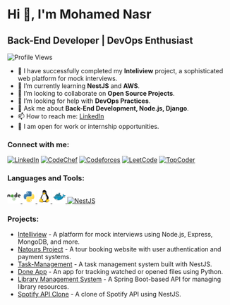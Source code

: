 # Hi 👋, I'm Mohamed Nasr

## Back-End Developer | DevOps Enthusiast

![Profile Views](https://komarev.com/ghpvc/?username=monasr6&label=Profile%20views&color=0e75b6&style=flat)

- 🔭 I have successfully completed my **Inteliview** project, a sophisticated web platform for mock interviews.
- 🌱 I’m currently learning **NestJS** and **AWS**.
- 👯 I’m looking to collaborate on **Open Source Projects**.
- 🤔 I’m looking for help with **DevOps Practices**.
- 💬 Ask me about **Back-End Development, Node.js, Django**.
- 📫 How to reach me: [LinkedIn](https://www.linkedin.com/in/monasr6/)
- 💼 I am open for work or internship opportunities.

### Connect with me:
<p align="left">
<a href="https://linkedin.com/in/monasr6" target="blank"><img src="https://cdn-icons-png.flaticon.com/512/174/174857.png" alt="LinkedIn" height="20" width="20" /></a>
<a href="https://www.codechef.com/users/monasr" target="blank"><img src="https://cdn.jsdelivr.net/npm/simple-icons@3.1.0/icons/codechef.svg" alt="CodeChef" height="20" width="20" /></a>
<a href="https://codeforces.com/profile/monasr" target="blank"><img src="https://codeforces.org/s/0/favicon-96x96.png" alt="Codeforces" height="20" width="20" /></a>
<a href="https://www.leetcode.com/monasr" target="blank"><img src="https://leetcode.com/static/images/LeetCode_logo_rvs.png" alt="LeetCode" height="20" width="20" /></a>
<a href="https://www.topcoder.com/members/monasr" target="blank"><img src="https://raw.githubusercontent.com/rahuldkjain/github-profile-readme-generator/master/src/images/icons/Social/topcoder.svg" alt="TopCoder" height="20" width="20" /></a>
</p>

### Languages and Tools:
<p align="left">
<a href="https://nodejs.org" target="_blank" rel="noreferrer"> <img src="https://raw.githubusercontent.com/devicons/devicon/master/icons/nodejs/nodejs-original-wordmark.svg" alt="Node.js" width="30" height="30"/> </a>
<a href="https://www.python.org" target="_blank" rel="noreferrer"> <img src="https://raw.githubusercontent.com/devicons/devicon/master/icons/python/python-original.svg" alt="Python" width="30" height="30"/> </a>
<a href="https://www.linux.org/" target="_blank" rel="noreferrer"> <img src="https://raw.githubusercontent.com/devicons/devicon/master/icons/linux/linux-original.svg" alt="Linux" width="30" height="30"/> </a>
<a href="https://www.docker.com/" target="_blank" rel="noreferrer"> <img src="https://raw.githubusercontent.com/devicons/devicon/master/icons/docker/docker-original.svg" alt="Docker" width="30" height="30"/> </a>
<a href="https://nestjs.com/" target="_blank" rel="noreferrer"> <img src="https://nestjs.com/img/logo_text.svg" alt="NestJS" width="80" height="30"/> </a>
</p>

### Projects:
- [Intelliview](https://github.com/Osama-Elzekred/IntelliView) - A platform for mock interviews using Node.js, Express, MongoDB, and more.
- [Natours Project](https://github.com/monasr6/Natours) - A tour booking website with user authentication and payment systems.
- [Task-Management](https://github.com/monasr6/Task-Management) - A task management system built with NestJS.
- [Done App](https://github.com/monasr6/IsDone) - An app for tracking watched or opened files using Python.
- [Library Management System](https://github.com/monasr6/Library-System-Spring) - A Spring Boot-based API for managing library resources.
- [Spotify API Clone](https://github.com/monasr6/Spotify-API) - A clone of Spotify API using NestJS.
